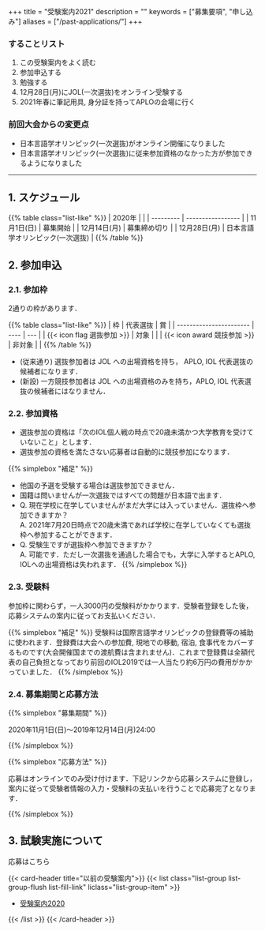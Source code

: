 +++
title = "受験案内2021"
description = ""
keywords = ["募集要項", "申し込み"]
aliases = ["/past-applications/"]
+++

### することリスト

1. この受験案内をよく読む
1. 参加申込する
1. 勉強する
1. 12月28日(月)にJOL(一次選抜)をオンライン受験する
1. 2021年春に筆記用具, 身分証を持ってAPLOの会場に行く

### 前回大会からの変更点

- 日本言語学オリンピック(一次選抜)がオンライン開催になりました
- 日本言語学オリンピック(一次選抜)に従来参加資格のなかった方が参加できるようになりました

---

## 1. スケジュール

{{% table class="list-like" %}}
| 2020年     |                   |
| --------- | ----------------- |
| 11月1日(日)  | 募集開始              |
| 12月14日(月) | 募集締め切り            |
| 12月28日(月) | 日本言語学オリンピック(一次選抜) |
{{% /table %}}

## 2. 参加申込

### 2.1. 参加枠

2通りの枠があります．

{{% table class="list-like" %}}
| 枠                       | 代表選抜 | 賞   |
| ----------------------- | ---- | --- |
| {{< icon flag 選抜参加 >}}  | 対象   |     |
| {{< icon award 競技参加 >}} | 非対象  |     |
{{% /table %}}

- (従来通り) 選抜参加者は JOL への出場資格を持ち， APLO, IOL 代表選抜の候補者になります．
- (新設) 一方競技参加者は JOL への出場資格のみを持ち，APLO, IOL 代表選抜の候補者にはなりません．

### 2.2. 参加資格

- 選抜参加の資格は「次のIOL個人戦の時点で20歳未満かつ大学教育を受けていないこと」とします．
- 選抜参加の資格を満たさない応募者は自動的に競技参加になります．

{{% simplebox "補足" %}}

- 他国の予選を受験する場合は選抜参加できません．
- 国籍は問いませんが一次選抜ではすべての問題が日本語で出ます．
- Q. 現在学校に在学していませんがまだ大学には入っていません．選抜枠へ参加できますか？  
  A. 2021年7月20日時点で20歳未満であれば学校に在学していなくても選抜枠へ参加することができます．
- Q. 受験生ですが選抜枠へ参加できますか？  
  A. 可能です．ただし一次選抜を通過した場合でも，大学に入学するとAPLO, IOLへの出場資格は失われます．
{{% /simplebox %}}

### 2.3. 受験料

参加枠に関わらず，一人3000円の受験料がかかります．受験者登録をした後，応募システムの案内に従ってお支払いください．

{{% simplebox "補足" %}}
受験料は国際言語学オリンピックの登録費等の補助に使われます．登録費は大会への参加費, 現地での移動, 宿泊, 食事代をカバーするものです(大会開催国までの渡航費は含まれません)．これまで登録費は全額代表の自己負担となっており前回のIOL2019では一人当たり約6万円の費用がかかっていました．
{{% /simplebox %}}

### 2.4. 募集期間と応募方法

{{% simplebox "募集期間" %}}

2020年11月1日(日)〜2019年12月14日(月)24:00

{{% /simplebox %}}

{{% simplebox "応募方法" %}}

応募はオンラインでのみ受け付けます．下記リンクから応募システムに登録し，案内に従って受験者情報の入力・受験料の支払いを行うことで応募完了となります．

{{% /simplebox %}}

## 3. 試験実施について

<div class='centralize'><a class='btn btn-template-main' onclick="login()">応募はこちら</a></div>

{{< card-header title="以前の受験案内">}}
{{< list class="list-group list-group-flush list-fill-link" liclass="list-group-item" >}}

- [受験案内2020](/past-applications/2020)

{{< /list >}}
{{< /card-header >}}
